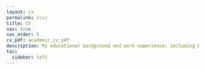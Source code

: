 ```yaml
---
layout: cv
permalink: /cv/
title: CV
nav: true
nav_order: 5
cv_pdf: academic_cv.pdf
description: My educational background and work experience, including both academic and industrial research and development roles.
toc:
  sidebar: left
---
```


